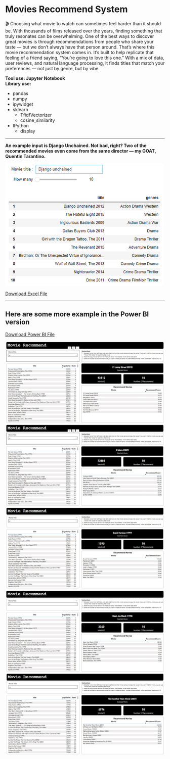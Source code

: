 # Movies Recommend System

🎬 Choosing what movie to watch can sometimes feel harder than it should be. With thousands of films released over the years, finding something that truly resonates can be overwhelming. One of the best ways to discover great movies is through recommendations from people who share your taste — but we don’t always have that person around.
That’s where this movie recommendation system comes in. It’s built to help replicate that feeling of a friend saying, “You’re going to love this one.” With a mix of data, user reviews, and natural language processing, it finds titles that match your preferences — not just by genre, but by vibe.

**Tool use: Jupyter Notebook**  
**Library use:**  
  - pandas
  - numpy
  - ipywidget
  - sklearn
    - TfidfVectorizer
    - cosine_similarity
  - IPython
    - display

---

**An example input is Django Unchained. Not bad, right? Two of the recommended movies even come from the same director — my GOAT, Quentin Tarantino.**
   
![preview](https://github.com/NaeveBoontham/project/blob/main/Movies_recommend_system/recommend_preview.png)

[Download Excel File](https://drive.google.com/drive/folders/1wQ9l5P-0Bs6n_e1Ut-ufKZqSGAPQ6m7o?usp=drive_link)

---

## Here are some more example in the Power BI version  
[Download Power BI File](https://github.com/NaeveBoontham/project/blob/63692d39abc4b52fc7fc167d19d57c2231f0fb66/Movies_recommend_system/MovieRecommend.pbix)

![preview](https://github.com/NaeveBoontham/project/blob/b6ad3daf72f260416843e13192d88cfced4a73f4/Movies_recommend_system/Picture/21Jump.jpg)
![preview](https://github.com/NaeveBoontham/project/blob/b6ad3daf72f260416843e13192d88cfced4a73f4/Movies_recommend_system/Picture/3Idiot.jpg)
![preview](https://github.com/NaeveBoontham/project/blob/b6ad3daf72f260416843e13192d88cfced4a73f4/Movies_recommend_system/Picture/EventHorizon.jpg)
![preview](https://github.com/NaeveBoontham/project/blob/b6ad3daf72f260416843e13192d88cfced4a73f4/Movies_recommend_system/Picture/MeetJoe.jpg)
![preview](https://github.com/NaeveBoontham/project/blob/b6ad3daf72f260416843e13192d88cfced4a73f4/Movies_recommend_system/Picture/NotAnotherTeen.jpg)
